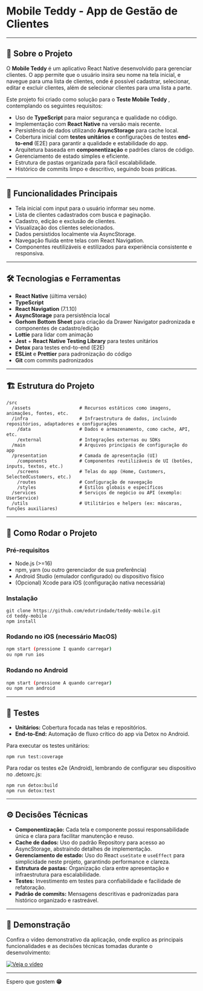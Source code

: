 # Mobile Teddy - App de Gestão de Clientes

---

## 📝 Sobre o Projeto

O **Mobile Teddy** é um aplicativo React Native desenvolvido para gerenciar clientes. O app permite que o usuário insira seu nome na tela inicial, e navegue para uma lista de clientes, onde é possível cadastrar, selecionar, editar e excluir clientes, além de selecionar clientes para uma lista a parte.

Este projeto foi criado como solução para o  **Teste Mobile Teddy** , contemplando os seguintes requisitos:

* Uso de **TypeScript** para maior segurança e qualidade no código.
* Implementação com **React Native** na versão mais recente.
* Persistência de dados utilizando **AsyncStorage** para cache local.
* Cobertura inicial com **testes unitários** e configurações de testes **end-to-end** (E2E) para garantir a qualidade e estabilidade do app.
* Arquitetura baseada em **componentização** e padrões claros de código.
* Gerenciamento de estado simples e eficiente.
* Estrutura de pastas organizada para fácil escalabilidade.
* Histórico de commits limpo e descritivo, seguindo boas práticas.

---

## 📱 Funcionalidades Principais

* Tela inicial com input para o usuário informar seu nome.
* Lista de clientes cadastrados com busca e paginação.
* Cadastro, edição e exclusão de clientes.
* Visualização dos clientes selecionados.
* Dados persistidos localmente via AsyncStorage.
* Navegação fluida entre telas com React Navigation.
* Componentes reutilizáveis e estilizados para experiência consistente e responsiva.

---

## 🛠 Tecnologias e Ferramentas

* **React Native** (última versão)
* **TypeScript**
* **React Navigation** (7.1.10)
* **AsyncStorage** para persistência local
* **Gorhom Bottom Sheet** para criação da Drawer Navigator padronizada e componentes de cadastro/edição
* **Lottie** para lidar com animação
* **Jest** + **React Native Testing Library** para testes unitários
* **Detox** para testes end-to-end (E2E)
* **ESLint** e **Prettier** para padronização do código
* **Git** com commits padronizados

---

## 🏗️ Estrutura do Projeto

```plaintext
/src
  /assets                  # Recursos estáticos como imagens, animações, fontes, etc.
  /infra                   # Infraestrutura de dados, incluindo repositórios, adaptadores e configurações
    /data                  # Dados e armazenamento, como cache, API, etc.
    /external              # Integrações externas ou SDKs
  /main                    # Arquivos principais de configuração do app
  /presentation            # Camada de apresentação (UI)
    /components            # Componentes reutilizáveis de UI (botões, inputs, textos, etc.)
    /screens               # Telas do app (Home, Customers, SelectedCustomers, etc.)
    /routes                # Configuração de navegação
    /styles                # Estilos globais e específicos
  /services                # Serviços de negócio ou API (exemplo: UserService)
  /utils                   # Utilitários e helpers (ex: máscaras, funções auxiliares)
```

---



## 🚀 Como Rodar o Projeto

### Pré-requisitos

* Node.js (>=16)
* npm, yarn (ou outro gerenciador de sua preferência)
* Android Studio (emulador configurado) ou dispositivo físico
* (Opcional) Xcode para iOS (configuração nativa necessária)

### Instalação

```b
git clone https://github.com/edutrindade/teddy-mobile.git
cd teddy-mobile
npm install
```

### Rodando no iOS (necessário MacOS)

```bash
npm start (pressione I quando carregar)
ou npm run ios
```

### Rodando no Android

```bash
npm start (pressione A quando carregar)
ou npm run android
```

---

## 🧪 Testes

* **Unitários:** Cobertura focada nas telas e repositórios.
* **End-to-End:** Automação de fluxo crítico do app via Detox no Android.

Para executar os testes unitários:

```
npm run test:coverage
```

Para rodar os testes e2e (Android), lembrando de configurar seu dispositivo no .detoxrc.js:

```n
npm run detox:build
npm run detox:test
```



---



## ⚙️ Decisões Técnicas

* **Componentização:** Cada tela e componente possui responsabilidade única e clara para facilitar manutenção e reuso.
* **Cache de dados:** Uso do padrão Repository para acesso ao AsyncStorage, abstraindo detalhes de implementação.
* **Gerenciamento de estado:** Uso do React `useState` e `useEffect` para simplicidade neste projeto, garantindo performance e clareza.
* **Estrutura de pastas:** Organização clara entre apresentação e infraestrutura para escalabilidade.
* **Testes:** Investimento em testes para confiabilidade e facilidade de refatoração.
* **Padrão de commits:** Mensagens descritivas e padronizadas para histórico organizado e rastreável.

---

## 🎥 Demonstração

Confira o vídeo demonstrativo da aplicação, onde explico as principais funcionalidades e as decisões técnicas tomadas durante o desenvolvimento:

[![Veja o vídeo](https://img.youtube.com/vi/seu_video_id/maxresdefault.jpg)](https://youtu.be/seu_video_id)

---

Espero que gostem **😁**
